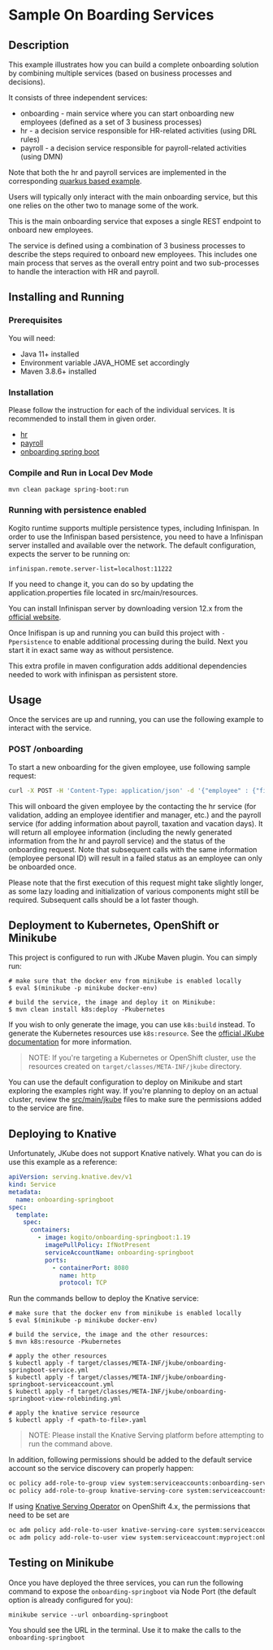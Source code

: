 # Sample On Boarding Services

## Description

This example illustrates how you can build a complete onboarding solution by combining multiple services (based on
business processes and decisions).

It consists of three independent services:

* onboarding - main service where you can start onboarding new employees (defined as a set of 3 business processes)
* hr - a decision service responsible for HR-related activities (using DRL rules)
* payroll - a decision service responsible for payroll-related activities (using DMN)

Note that both the hr and payroll services are implemented in the corresponding [quarkus based example](../../kogito-quarkus-examples/onboarding-example/).

Users will typically only interact with the main onboarding service, but this one relies on the other two to manage some
of the work.

This is the main onboarding service that exposes a single REST endpoint to onboard new employees.

The service is defined using a combination of 3 business processes to describe the steps required to onboard new
employees. This includes one main process that serves as the overall entry point and two sub-processes to handle the
interaction with HR and payroll.

## Installing and Running

### Prerequisites

You will need:

- Java 11+ installed
- Environment variable JAVA_HOME set accordingly
- Maven 3.8.6+ installed

### Installation

Please follow the instruction for each of the individual services. It is recommended to install them in given order.

* [hr](../../kogito-quarkus-examples/onboarding-example/hr/README.md)
* [payroll](../../kogito-quarkus-examples/onboarding-example/payroll/README.md)
* [onboarding spring boot](README.md)

### Compile and Run in Local Dev Mode

```
mvn clean package spring-boot:run
```

### Running with persistence enabled

Kogito runtime supports multiple persistence types, including Infinispan. In order to use the Infinispan based
persistence, you need to have a Infinispan server installed and available over the network. The default configuration,
expects the server to be running on:

```
infinispan.remote.server-list=localhost:11222
```

If you need to change it, you can do so by updating the application.properties file located in src/main/resources.

You can install Infinispan server by downloading version 12.x from
the [official website](https://infinispan.org/download/).

Once Inifispan is up and running you can build this project with `-Ppersistence` to enable additional processing during
the build. Next you start it in exact same way as without persistence.

This extra profile in maven configuration adds additional dependencies needed to work with infinispan as persistent
store.

## Usage

Once the services are up and running, you can use the following example to interact with the service.

### POST /onboarding

To start a new onboarding for the given employee, use following sample request:

```sh
curl -X POST -H 'Content-Type: application/json' -d '{"employee" : {"firstName" : "Mark", "lastName" : "Test", "personalId" : "xxx-yy-zzz", "birthDate" : "1995-12-10T14:50:12.123+02:00", "address" : {"country" : "US", "city" : "Boston", "street" : "any street 3", "zipCode" : "10001"}}}' http://localhost:8080/onboarding
```

This will onboard the given employee by the contacting the hr service (for validation, adding an employee identifier and
manager, etc.) and the payroll service (for adding information about payroll, taxation and vacation days). It will
return all employee information (including the newly generated information from the hr and payroll service) and the
status of the onboarding request. Note that subsequent calls with the same information (employee personal ID) will
result in a failed status as an employee can only be onboarded once.

Please note that the first execution of this request might take slightly longer, as some lazy loading and initialization
of various components might still be required. Subsequent calls should be a lot faster though.

## Deployment to Kubernetes, OpenShift or Minikube

This project is configured to run with JKube Maven plugin. You can simply run:

```shell
# make sure that the docker env from minikube is enabled locally
$ eval $(minikube -p minikube docker-env)

# build the service, the image and deploy it on Minikube:
$ mvn clean install k8s:deploy -Pkubernetes
```

If you wish to only generate the image, you can use `k8s:build` instead. To generate the Kubernetes resources
use `k8s:resource`. See the [official JKube documentation](https://www.eclipse.org/jkube/docs/kubernetes-maven-plugin)
for more information.

> NOTE: If you're targeting a Kubernetes or OpenShift cluster, use the resources created on `target/classes/META-INF/jkube` directory.

You can use the default configuration to deploy on Minikube and start exploring the examples right way. If you're
planning to deploy on an actual cluster, review the [src/main/jkube](src/main/jkube) files to make sure the permissions
added to the service are fine.

## Deploying to Knative

Unfortunately, JKube does not support Knative natively. What you can do is use this example as a reference:

````yaml
apiVersion: serving.knative.dev/v1
kind: Service
metadata:
  name: onboarding-springboot
spec:
  template:
    spec:
      containers:
        - image: kogito/onboarding-springboot:1.19
          imagePullPolicy: IfNotPresent
          serviceAccountName: onboarding-springboot
          ports:
            - containerPort: 8080
              name: http
              protocol: TCP
````

Run the commands bellow to deploy the Knative service:

```shell
# make sure that the docker env from minikube is enabled locally
$ eval $(minikube -p minikube docker-env)

# build the service, the image and the other resources:
$ mvn k8s:resource -Pkubernetes

# apply the other resources
$ kubectl apply -f target/classes/META-INF/jkube/onboarding-springboot-service.yml
$ kubectl apply -f target/classes/META-INF/jkube/onboarding-springboot-serviceaccount.yml
$ kubectl apply -f target/classes/META-INF/jkube/onboarding-springboot-view-rolebinding.yml

# apply the knative service resource
$ kubectl apply -f <path-to-file>.yaml
```

> NOTE: Please install the Knative Serving platform before attempting to run the command above.

In addition, following permissions should be added to the default service account so the service discovery can properly
happen:

```sh
oc policy add-role-to-group view system:serviceaccounts:onboarding-service -n istio-system
oc policy add-role-to-group knative-serving-core system:serviceaccounts:onboarding-service -n default
```

If using [Knative Serving Operator](https://github.com/knative/serving-operator) on OpenShift 4.x, the permissions that
need to be set are

```sh
oc adm policy add-role-to-user knative-serving-core system:serviceaccount:myproject:onboarding-service -n default
oc adm policy add-role-to-user view system:serviceaccount:myproject:onboarding-service -n istio-system
```

## Testing on Minikube

Once you have deployed the three services, you can run the following command to expose the `onboarding-springboot` via
Node Port (the default option is already configured for you):

```shell
minikube service --url onboarding-springboot
```

You should see the URL in the terminal. Use it to make the calls to the `onboarding-springboot`

